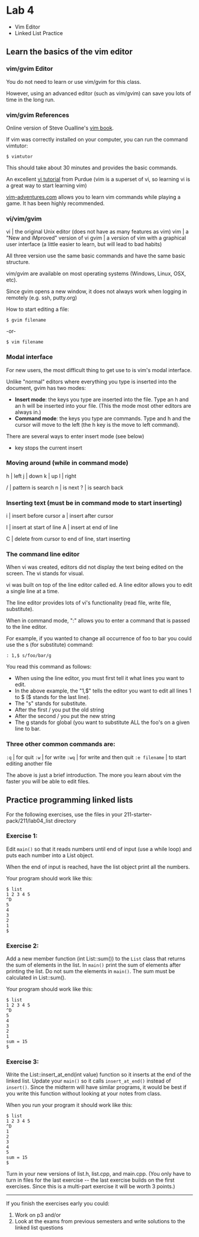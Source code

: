 # Lab 4

* Vim Editor
* Linked List Practice

## Learn the basics of the vim editor

### vim/gvim Editor

You do not need to learn or use vim/gvim for this class.<br>

However, using an advanced editor (such as vim/gvim) can save you lots of time in the long run.

### vim/gvim References

Online version of Steve Oualline's [vim book](http://www.truth.sk/vim/vimbook-OPL.pdf).<br>

If vim was correctly installed on your computer, you can run the command vimtutor:
```
$ vimtutor
```
This should take about 30 minutes and provides the basic commands.<br>

An excellent [vi tutorial](https://engineering.purdue.edu/ECN/Support/KB/Docs/ViTextEditorTutorial) from Purdue (vim is a superset of vi, so learning vi is a great way to start learning vim)<br>

[vim-adventures.com](https://vim-adventures.com/) allows you to learn vim commands while playing a game.  It has been highly recommended.

### vi/vim/gvim

vi | the original Unix editor (does not have as many features as vim)
vim | a "New and iMproved" version of vi
gvim | a version of vim with a graphical user interface (a little easier to learn, but will lead to bad habits)

All three version use the same basic commands and have the same basic structure.<br>

vim/gvim are available on most operating systems (Windows, Linux, OSX, etc).<br>

Since gvim opens a new window, it does not always work when logging in remotely (e.g. ssh, putty.org)<br>

 How to start editing a file:  
```
$ gvim filename
```
-or-
```
$ vim filename
```
### Modal interface
For new users, the most difficult thing to get use to is vim's modal interface.<br>

Unlike "normal" editors where everything you type is inserted into the document, gvim has two modes:
* **Insert mode**: the keys you type are inserted into the file. Type an h and an h will be inserted into your file. (This the mode most other editors are always in.)
* **Command mode**: the keys you type are commands. Type and h and the cursor will move to the left (the h key is the move to left command).

There are several ways to enter insert mode (see below)
* <esc> key stops the current insert

### Moving around (while in command mode)

h | left
j | down
k | up
l | right

/ | pattern is search
n | is next
? | is search back

### Inserting text (must be in command mode to start inserting)

i | insert before cursor
a | insert after cursor

I | insert at start of line
A | insert at end of line

C | delete from cursor to end of line, start inserting

### The command line editor

When vi was created, editors did not display the text being edited on the screen. The vi stands for visual.<br>

vi was built on top of the line editor called ed. A line editor allows you to edit a single line at a time.<br>

The line editor provides lots of vi's functionality (read file, write file, substitute).<br>

When in command mode, ":" allows you to enter a command that is passed to the line editor.<br>

For example, if you wanted to change all occurrence of foo to bar you could use the s (for substitute) command:
```
: 1,$ s/foo/bar/g
```
You read this command as follows:
* When using the line editor, you must first tell it what lines you want to edit.
* In the above example, the "1,$" tells the editor you want to edit all lines 1 to $ ($ stands for the last line).
* The "s" stands for substitute.
* After the first / you put the old string
* After the second / you put the new string
* The g stands for global (you want to substitute ALL the foo's on a given line to bar.

### Three other common commands are:

`:q` | for quit
`:w` | for write
`:wq` | for write and then quit
`:e filename` | to start editing another file

The above is just a brief introduction.  The more you learn about vim the faster you will be able to edit files.

## Practice programming linked lists

For the following exercises, use the files in your 211-starter-pack/211/lab04_list directory<br>

### Exercise 1:

Edit `main()` so that it reads numbers until end of input (use a while loop) and puts each number into a List object.<br>

When the end of input is reached, have the list object print all the numbers.<br>

Your program should work like this:
```
$ list
1 2 3 4 5
^D
5
4
3
2
1
$
```

### Exercise 2:

Add a new member function (int List::sum()) to the `List` class that returns the sum of elements in the list.  In `main()` print the sum of elements after printing the list.  Do not sum the elements in `main()`.  The sum must be calculated in List::sum().

Your program should work like this:
```
$ list
1 2 3 4 5
^D
5
4
3
2
1
sum = 15
$
```

### Exercise 3:

Write the List::insert_at_end(int value) function so it inserts at the end of the linked list. Update your `main()` so it calls `insert_at_end()` instead of `insert()`. Since the midterm will have similar programs, it would be best if you write this function without looking at your notes from class.<br>

When you run your program it should work like this:
```
$ list
1 2 3 4 5
^D
1
2
3
4
5
sum = 15
$
```

Turn in your new versions of list.h, list.cpp, and main.cpp.
(You only have to turn in files for the last exercise -- the last exercise builds on the first exercises.  Since this is a multi-part exercise it will be worth 3 points.)

***

If you finish the exercises early you could:

1. Work on p3 and/or
2.  Look at the exams from previous semesters and write solutions to the linked list questions
